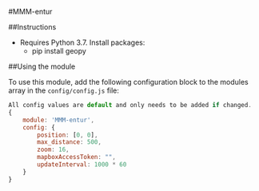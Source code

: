 #MMM-entur

##Instructions
* Requires Python 3.7. Install packages:
    * pip install geopy
    
##Using the module

To use this module, add the following configuration block to the modules array in the `config/config.js` file:
```js
All config values are default and only needs to be added if changed.
{
    module: 'MMM-entur',
    config: {
        position: [0, 0],
        max_distance: 500,
        zoom: 16,
        mapboxAccessToken: "",
        updateInterval: 1000 * 60
    }
}
```